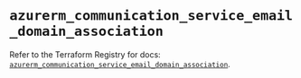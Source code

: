 # `azurerm_communication_service_email_domain_association`

Refer to the Terraform Registry for docs: [`azurerm_communication_service_email_domain_association`](https://registry.terraform.io/providers/hashicorp/azurerm/4.16.0/docs/resources/communication_service_email_domain_association).

